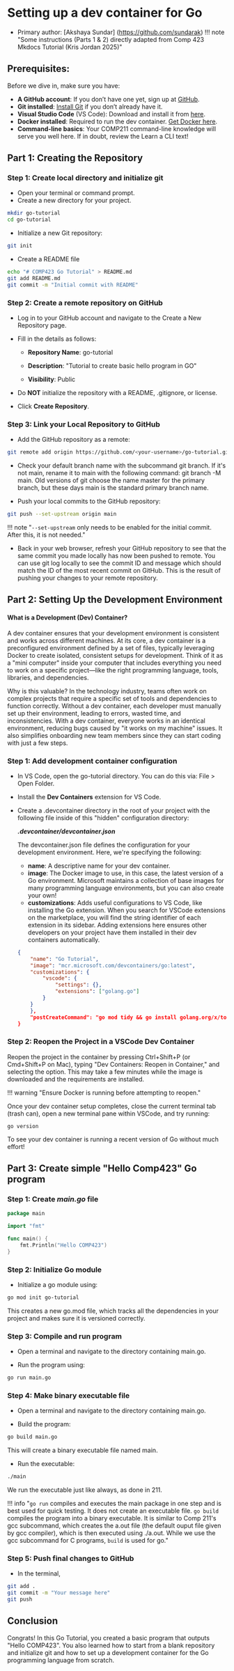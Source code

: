 # Setting up a dev container for Go
* Primary author: [Akshaya Sundar] (https://github.com/sundarak)
!!! note "Some instructions (Parts 1 & 2) directly adapted from Comp 423 Mkdocs Tutorial (Kris Jordan 2025)"


## Prerequisites:
Before we dive in, make sure you have:

* **A GitHub account**: If you don’t have one yet, sign up at [GitHub](https://github.com/).
* **Git installed**: [Install Git](https://git-scm.com/book/en/v2/Getting-Started-Installing-Git) if you don’t already have it.
* **Visual Studio Code** (VS Code): Download and install it from [here](https://code.visualstudio.com/).
* **Docker installed**: Required to run the dev container. [Get Docker here](https://www.docker.com/products/docker-desktop).
* **Command-line basics**: Your COMP211 command-line knowledge will serve you well here. If in doubt, review the Learn a CLI text!

## Part 1: Creating the Repository
### Step 1: Create local directory and initialize git

* Open your terminal or command prompt.
* Create a new directory for your project.
```bash
mkdir go-tutorial
cd go-tutorial
```
* Initialize a new Git repository:
```bash
git init
```
* Create a README file
```bash
echo "# COMP423 Go Tutorial" > README.md
git add README.md
git commit -m "Initial commit with README"
```

### Step 2: Create a remote repository on GitHub

* Log in to your GitHub account and navigate to the Create a New Repository page.
* Fill in the details as follows:

    * **Repository Name**: go-tutorial

    * **Description**: "Tutorial to create basic hello program in GO"

    * **Visibility**: Public

* Do **NOT** initialize the repository with a README, .gitignore, or license.
* Click **Create Repository**.

### Step 3: Link your Local Repository to GitHub

* Add the GitHub repository as a remote:
``` bash
git remote add origin https://github.com/<your-username>/go-tutorial.git
```

* Check your default branch name with the subcommand git branch. If it's not main, rename it to main with the following command: git branch -M main. Old versions of git choose the name master for the primary branch, but these days main is the standard primary branch name.

* Push your local commits to the GitHub repository:
``` bash
git push --set-upstream origin main
```
!!! note "``` --set-upstream ``` only needs to be enabled for the initial commit. After this, it is not needed."

* Back in your web browser, refresh your GitHub repository to see that the same commit you made locally has now been pushed to remote. You can use git log locally to see the commit ID and message which should match the ID of the most recent commit on GitHub. This is the result of pushing your changes to your remote repository.

## Part 2: Setting Up the Development Environment

#### What is a Development (Dev) Container?
A dev container ensures that your development environment is consistent and works across different machines. At its core, a dev container is a preconfigured environment defined by a set of files, typically leveraging Docker to create isolated, consistent setups for development. Think of it as a "mini computer" inside your computer that includes everything you need to work on a specific project—like the right programming language, tools, libraries, and dependencies.

Why is this valuable? In the technology industry, teams often work on complex projects that require a specific set of tools and dependencies to function correctly. Without a dev container, each developer must manually set up their environment, leading to errors, wasted time, and inconsistencies. With a dev container, everyone works in an identical environment, reducing bugs caused by "it works on my machine" issues. It also simplifies onboarding new team members since they can start coding with just a few steps.

### Step 1: Add development container configuration

* In VS Code, open the go-tutorial directory. You can do this via: File > Open Folder.
* Install the **Dev Containers** extension for VS Code.
* Create a .devcontainer directory in the root of your project with the following file inside of this "hidden" configuration directory:

    ***.devcontainer/devcontainer.json***
    
    The devcontainer.json file defines the configuration for your development environment. Here, we're specifying the following:

    * **name**: A descriptive name for your dev container.
    * **image**: The Docker image to use, in this case, the latest version of a Go environment. Microsoft maintains a collection of base images for many programming language environments, but you can also create your own!
    * **customizations**: Adds useful configurations to VS Code, like installing the Go extension. When you search for VSCode extensions on the marketplace, you will find the string identifier of each extension in its sidebar. Adding extensions here ensures other developers on your project have them installed in their dev containers automatically.
    ```json
    {
        "name": "Go Tutorial",
        "image": "mcr.microsoft.com/devcontainers/go:latest",
        "customizations": {
            "vscode": {
                "settings": {},
                "extensions": ["golang.go"]
            }
        }
        },
        "postCreateCommand": "go mod tidy && go install golang.org/x/tools/gopls@latest",
    }
    
    ```

### Step 2: Reopen the Project in a VSCode Dev Container

Reopen the project in the container by pressing Ctrl+Shift+P (or Cmd+Shift+P on Mac), typing "Dev Containers: Reopen in Container," and selecting the option. This may take a few minutes while the image is downloaded and the requirements are installed.

!!! warning "Ensure Docker is running before attempting to reopen."

Once your dev container setup completes, close the current terminal tab (trash can), open a new terminal pane within VSCode, and try running:

``` 
go version 
``` 

To see your dev container is running a recent version of Go without much effort!


## Part 3: Create simple "Hello Comp423" Go program

### Step 1: Create *main.go* file

``` go
package main

import "fmt"

func main() {
    fmt.Println("Hello COMP423")
}
```

### Step 2: Initialize Go module

* Initialize a go module using:
```bash
go mod init go-tutorial
```
This creates a new go.mod file, which tracks all the dependencies in your project and makes sure it is versioned correctly. 

### Step 3: Compile and run program

* Open a terminal and navigate to the directory containing main.go.

* Run the program using:
``` bash
go run main.go
```

### Step 4: Make binary executable file

* Open a terminal and navigate to the directory containing main.go.

* Build the program:
```bash
go build main.go
```
This will create a binary executable file named main. 

* Run the executable:
```bash
./main
```
We run the executable just like always, as done in 211.

!!! info "``` go run ``` compiles and executes the main package in one step and is best used for quick testing. It does not create an executable file. ``` go build ``` compiles the program into a binary executable. It is similar to Comp 211's gcc subcommand, which creates the a.out file (the default ouput file given by gcc compiler), which is then executed using ./a.out. While we use the gcc subcommand for C programs, ``` build ``` is used for go."

### Step 5: Push final changes to GitHub

* In the terminal,
```bash
git add . 
git commit -m "Your message here" 
git push
```



## Conclusion
Congrats! In this Go Tutorial, you created a basic program that outputs "Hello COMP423". You also learned how to start from a blank repository and initialize git and how to set up a development container for the Go programming language from scratch.





